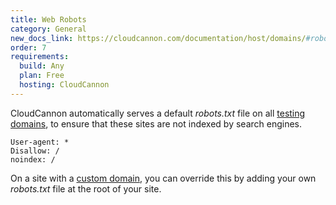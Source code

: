 ```yaml
---
title: Web Robots
category: General
new_docs_link: https://cloudcannon.com/documentation/host/domains/#robots-txt
order: 7
requirements:
  build: Any
  plan: Free
  hosting: CloudCannon
---
```

CloudCannon automatically serves a default *robots.txt* file on all [testing domains](/hosting/domains/testing-domains), to ensure that these sites are not indexed by search engines.

```
User-agent: *
Disallow: /
noindex: /
```

On a site with a [custom domain](/hosting/domains/custom-domains), you can override this by adding your own *robots.txt* file at the root of your site.